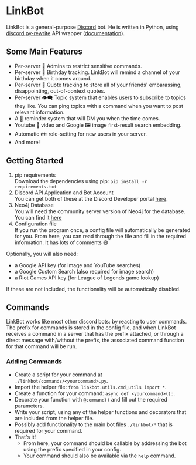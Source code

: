 # LinkBot
LinkBot is a general-purpose [Discord](http://discordapp.com) bot. He is written in Python, using
[discord.py-rewrite](https://github.com/Rapptz/discord.py) API wrapper
([documentation](https://discordpy.readthedocs.io/en/rewrite/api.html)).

## Some Main Features
- Per-server :crown: Admins to restrict sensitive commands.
- Per-server :birthday: Birthday tracking. LinkBot will remind a channel of your birthday when it comes around.
- Per-server :speech_balloon: Quote tracking to store all of your friends' embarassing, disappointing, out-of-context quotes.
- Per-server :eye_speech_bubble: Topic system that enables users to subscribe to topics they like.
You can ping topics with a command when you want to post relevant information.
- A :calendar: reminder system that will DM you when the time comes.
- Youtube :movie_camera: video and Google :framed_picture: image first-result search embedding.
- Automatic :family: role-setting for new users in your server.
- And more!

## Getting Started
1. pip requirements  
Download the dependencies using pip: `pip install -r requirements.txt`  
2. Discord API Application and Bot Account  
You can get both of these at the Discord Developer portal [here](https://discordapp.com/developers/applications/).
3. Neo4j Database  
You will need the community server version of Neo4j for the database. You can find it [here](https://neo4j.com/download-center/#panel2-2)
4. Configuration file  
If you run the program once, a config file will automatically be generated for you. From here, you can read through
the file and fill in the required information. It has lots of comments :smile:

Optionally, you will also need:
- a Google API key (for image and YouTube searches)
- a Google Custom Search (also required for image search)
- a Riot Games API key (for League of Legends game lookup)

If these are not included, the functionality will be automatically disabled.

## Commands
LinkBot works like most other discord bots: by reacting to user commands. The prefix for commands is stored in the
config file, and when LinkBot receives a command in a server that has the prefix attached, or through a direct message 
with/without the prefix, the associated command function for that command will be run.

### Adding Commands
- Create a script for your command at `./linkbot/commands/<yourcommand>.py`.
- Import the helper file: `from linkbot.utils.cmd_utils import *`.
- Create a function for your command: `async def <yourcommand>():`.
- Decorate your function with `@command()` and fill out the required parameters.
- Write your script, using any of the helper functions and decorators that are included from the helper file.
- Possibly add functionality to the main bot files `./linkbot/*` that is required for your command.
- That's it!
  - From here, your command should be callable by addressing the bot using the prefix specified in your config.
  - Your command should also be available via the `help` command.
